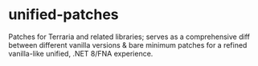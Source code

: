 # unified-patches

Patches for Terraria and related libraries; serves as a comprehensive diff between different vanilla versions & bare minimum patches for a refined vanilla-like unified, .NET 8/FNA experience.
